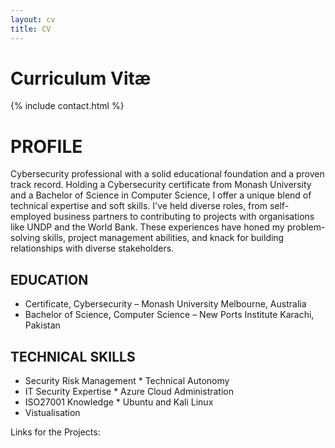```yaml
---
layout: cv
title: CV
---
```


# Curriculum Vitæ

{% include contact.html %}

# PROFILE
Cybersecurity professional with a solid educational foundation and a proven track record. Holding a Cybersecurity certificate from Monash University and a Bachelor of Science in Computer Science, I offer a unique blend of technical expertise and soft skills. I've held diverse roles, from self-employed business partners to contributing to projects with organisations like UNDP and the World Bank. These experiences have honed my problem-solving skills, project management abilities, and knack for building relationships with diverse stakeholders.

## EDUCATION
* Certificate, Cybersecurity – Monash University Melbourne, Australia
* Bachelor of Science, Computer Science – New Ports Institute Karachi, Pakistan

## TECHNICAL SKILLS

* Security Risk Management          * Technical Autonomy
* IT Security Expertise             * Azure Cloud Administration 
* ISO27001 Knowledge                * Ubuntu and Kali Linux
* Vistualisation
  


Links for the Projects: 